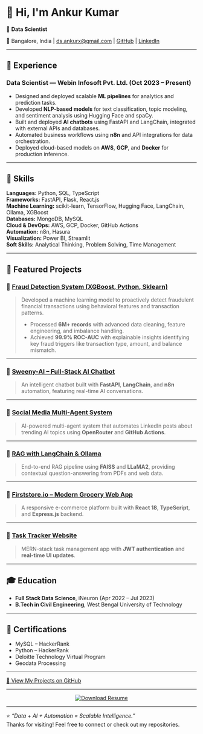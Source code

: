 # 👋 Hi, I'm Ankur Kumar

🎯 **Data Scientist**

📍 Bangalore, India  | [ds.ankurx@gmail.com](mailto:ds.ankurx@gmail.com)  | [GitHub](https://github.com/ankurkrr) | [LinkedIn](https://linkedin.com/in/ankurkrr)

---

## 💼 Experience

### **Data Scientist — Webin Infosoft Pvt. Ltd. (Oct 2023 – Present)**  
- Designed and deployed scalable **ML pipelines** for analytics and prediction tasks.  
- Developed **NLP-based models** for text classification, topic modeling, and sentiment analysis using Hugging Face and spaCy.  
- Built and deployed **AI chatbots** using FastAPI and LangChain, integrated with external APIs and databases.  
- Automated business workflows using **n8n** and API integrations for data orchestration.  
- Deployed cloud-based models on **AWS**, **GCP**, and **Docker** for production inference.

---

## 🧰 Skills

**Languages:** Python, SQL, TypeScript  
**Frameworks:** FastAPI, Flask, React.js  
**Machine Learning:** scikit-learn, TensorFlow, Hugging Face, LangChain, Ollama, XGBoost  
**Databases:** MongoDB, MySQL  
**Cloud & DevOps:** AWS, GCP, Docker, GitHub Actions  
**Automation:** n8n, Hasura  
**Visualization:** Power BI, Streamlit  
**Soft Skills:** Analytical Thinking, Problem Solving, Time Management

---

## 🚀 Featured Projects

### 🔹 [Fraud Detection System (XGBoost, Python, Sklearn)](https://github.com/ankurkrr/Fraud-Detection-System-XGBoost-Python-Sklearn-)
> Developed a machine learning model to proactively detect fraudulent financial transactions using behavioral features and transaction patterns.  
> - Processed **6M+ records** with advanced data cleaning, feature engineering, and imbalance handling.  
> - Achieved **99.9% ROC-AUC** with explainable insights identifying key fraud triggers like transaction type, amount, and balance mismatch.

---

### 🔹 [Sweeny-AI – Full-Stack AI Chatbot](https://sweenyai.netlify.app/)
> An intelligent chatbot built with **FastAPI**, **LangChain**, and **n8n** automation, featuring real-time AI conversations.

---

### 🔹 [Social Media Multi-Agent System](https://github.com/ankurkrr)
> AI-powered multi-agent system that automates LinkedIn posts about trending AI topics using **OpenRouter** and **GitHub Actions**.

---

### 🔹 [RAG with LangChain & Ollama](https://github.com/ankurkrr/RAG)
> End-to-end RAG pipeline using **FAISS** and **LLaMA2**, providing contextual question-answering from PDFs and web data.

---

### 🔹 [Firststore.io – Modern Grocery Web App](https://firststore-io.vercel.app/)
> A responsive e-commerce platform built with **React 18**, **TypeScript**, and **Express.js** backend.

---

### 🔹 [Task Tracker Website](https://task-tracker-app-orcin.vercel.app/)
> MERN-stack task management app with **JWT authentication** and **real-time UI updates**.

---

## 🎓 Education

- **Full Stack Data Science**, iNeuron (Apr 2022 – Jul 2023)  
- **B.Tech in Civil Engineering**, West Bengal University of Technology  

---

## 🏅 Certifications

- MySQL – HackerRank  
- Python – HackerRank  
- Deloitte Technology Virtual Program  
- Geodata Processing

---

[🔗 View My Projects on GitHub](https://github.com/ankurkrr)

---

<p align="center">
  <a href="assets/Ankur_Resume_Data_Science.pdf" download>
    <img src="https://img.shields.io/badge/📄_Download_Resume-blue?style=for-the-badge" alt="Download Resume">
  </a>
</p>


---

⭐ *“Data + AI + Automation = Scalable Intelligence.”*  
Thanks for visiting! Feel free to connect or check out my repositories.
